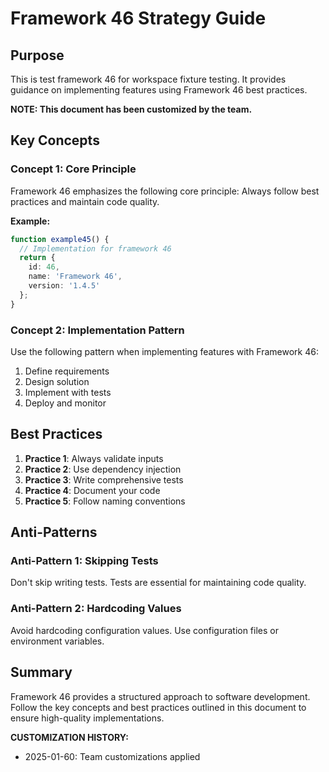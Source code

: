 # Framework 46 Strategy Guide

## Purpose

This is test framework 46 for workspace fixture testing. It provides guidance on implementing features using Framework 46 best practices.

**NOTE: This document has been customized by the team.**


## Key Concepts

### Concept 1: Core Principle

Framework 46 emphasizes the following core principle: Always follow best practices and maintain code quality.

**Example:**
```typescript
function example45() {
  // Implementation for framework 46
  return {
    id: 46,
    name: 'Framework 46',
    version: '1.4.5'
  };
}
```

### Concept 2: Implementation Pattern

Use the following pattern when implementing features with Framework 46:

1. Define requirements
2. Design solution
3. Implement with tests
4. Deploy and monitor

## Best Practices

1. **Practice 1**: Always validate inputs
2. **Practice 2**: Use dependency injection
3. **Practice 3**: Write comprehensive tests
4. **Practice 4**: Document your code
5. **Practice 5**: Follow naming conventions

## Anti-Patterns

### Anti-Pattern 1: Skipping Tests

Don't skip writing tests. Tests are essential for maintaining code quality.

### Anti-Pattern 2: Hardcoding Values

Avoid hardcoding configuration values. Use configuration files or environment variables.

## Summary

Framework 46 provides a structured approach to software development. Follow the key concepts and best practices outlined in this document to ensure high-quality implementations.


**CUSTOMIZATION HISTORY:**
- 2025-01-60: Team customizations applied

